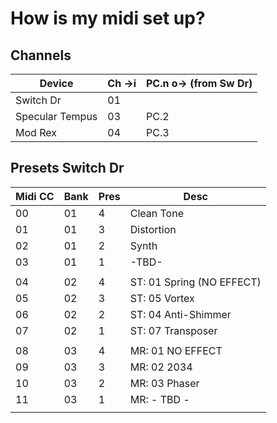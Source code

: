 # How is my midi set up?

## Channels

| Device          | Ch ->i | PC.n o-> (from Sw Dr) |
| --------------- | ------ | --------------------- |
| Switch Dr       | 01     |                       |
| Specular Tempus | 03     | PC.2                  |
| Mod Rex         | 04     | PC.3                  |

## Presets Switch Dr

| Midi CC | Bank | Pres | Desc                      |
| ------- | ---- | ---- | ------------------------- |
| 00      | 01   | 4    | Clean Tone                |
| 01      | 01   | 3    | Distortion                |
| 02      | 01   | 2    | Synth                     |
| 03      | 01   | 1    | -TBD-                     |
|         |      |      |                           |
| 04      | 02   | 4    | ST: 01 Spring (NO EFFECT) |
| 05      | 02   | 3    | ST: 05 Vortex             |
| 06      | 02   | 2    | ST: 04 Anti-Shimmer       |
| 07      | 02   | 1    | ST: 07 Transposer         |
|         |      |      |                           |
| 08      | 03   | 4    | MR: 01 NO EFFECT          |
| 09      | 03   | 3    | MR: 02 2034               |
| 10      | 03   | 2    | MR: 03 Phaser             |
| 11      | 03   | 1    | MR: - TBD -               |
|         |      |      |                           |
